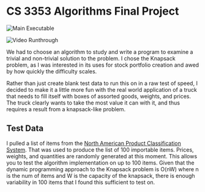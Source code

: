 # CS 3353 Algorithms Final Project

![Main Executable](https://github.com/willtraweek/KnapsackAnalysis/workflows/Main%20Executable/badge.svg)

![Video Runthrough](https://www.loom.com/share/e21257f99cec4e9cb7b3073f4a24546a)

We had to choose an algorithm to study and write a program to examine a trivial and non-trivial solution to the problem.  I chose the Knapsack problem, as I was interested in its uses for stock portfolio creation and awed by how quickly the difficulty scales.

Rather than just create blank test data to run this on in a raw test of speed, I decided to make it a little more fun with the real world application of a truck that needs to fill itself with boxes of assorted goods, weights, and prices.  The truck clearly wants to take the most value it can with it, and thus requires a result from a knapsack-like problem.

## Test Data

I pulled a list of items from the [North American Product Classification System](https://www.census.gov/eos/www/napcs/index.html).  That was used to produce the list of 100 importable items.  Prices, weights, and quantities are randomly generated at this moment.  This allows you to test the algorithm implementation on up to 100 items.  Given that the dynamic programming approach to the Knapsack problem is O(nW) where n is the num of items and W is the capacity of the knapsack, there is enough variability in 100 items that I found this sufficient to test on.
